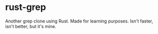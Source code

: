 # rust-grep
Another grep clone using Rust. Made for learning purposes. Isn't faster, isn't better, but it's mine.
